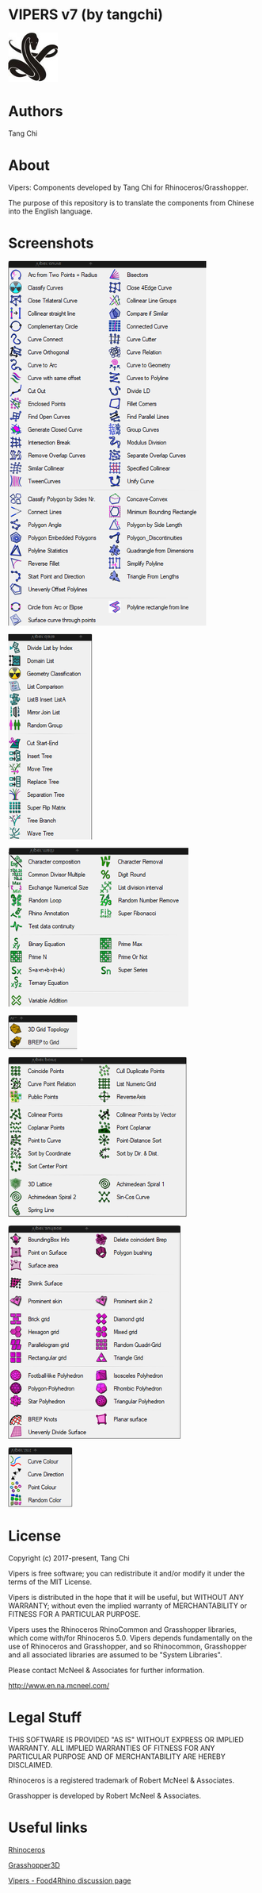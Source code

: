 VIPERS v7 (by tangchi)
===================

![Vipers](/images/Vipers.jpg)

Authors
=======
Tang Chi

About
=======
Vipers: Components developed by Tang Chi for Rhinoceros/Grasshopper.

The purpose of this repository is to translate the components from Chinese into the English language.

Screenshots
===========

![Vipers Curves](/images/Vipers_Curve.png)

![Vipers Data](/images/Vipers_Data.png)

![Vipers Math](/images/Vipers_Math.png)

![Vipers Geometry](/images/Vipers_Geometry.png)

![Vipers Point](/images/Vipers_Point.png)

![Vipers Surface](/images/Vipers_Surface.png)

![Vipers Extra](/images/Vipers_Tint.png)

License
=======

Copyright (c) 2017-present, Tang Chi

Vipers is free software; you can redistribute it and/or modify it under the terms of the MIT License.

Vipers is distributed in the hope that it will be useful, but WITHOUT ANY WARRANTY; without even the implied warranty of MERCHANTABILITY or FITNESS FOR A PARTICULAR PURPOSE.

Vipers uses the Rhinoceros RhinoCommon and Grasshopper libraries, which come with/for Rhinoceros 5.0. Vipers depends fundamentally on the use of Rhinoceros and Grasshopper, and so Rhinocommon, Grasshopper and all associated libraries are assumed to be "System Libraries".

Please contact McNeel & Associates for further information.

http://www.en.na.mcneel.com/

Legal Stuff
===========

THIS SOFTWARE IS PROVIDED "AS IS" WITHOUT EXPRESS OR IMPLIED WARRANTY. ALL IMPLIED WARRANTIES OF FITNESS FOR ANY PARTICULAR PURPOSE AND OF MERCHANTABILITY ARE HEREBY DISCLAIMED.

Rhinoceros is a registered trademark of Robert McNeel & Associates.

Grasshopper is developed by Robert McNeel & Associates.

Useful links
============

[Rhinoceros](https://www.rhino3d.com)

[Grasshopper3D](http://www.grasshopper3d.com)

[Vipers - Food4Rhino discussion page](http://www.food4rhino.com/app/vipers)
